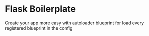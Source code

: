 # Flask Boilerplate
Create your app more easy with autoloader blueprint for load every registered blueprint in the config